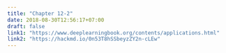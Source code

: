 ```yaml
---
title: "Chapter 12-2"
date: 2018-08-30T12:56:17+07:00
draft: false
link1: "https://www.deeplearningbook.org/contents/applications.html"
link2: "https://hackmd.io/0n53T8hSSbeyzZY2n-cLEw"
---
```



